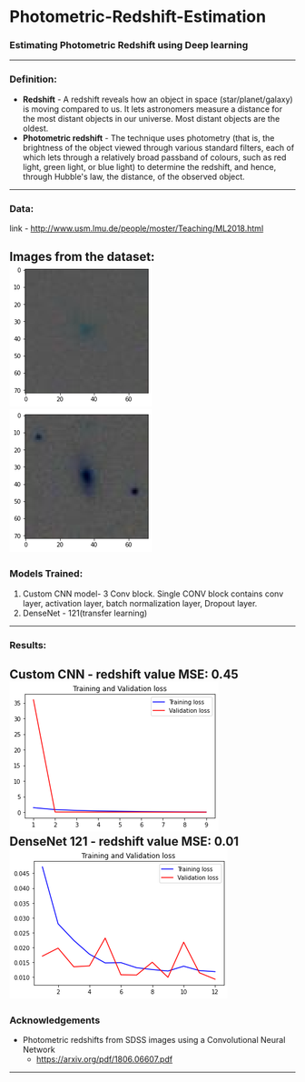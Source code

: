 # Photometric-Redshift-Estimation
### Estimating Photometric Redshift using Deep learning
---
### Definition:
* **Redshift** - A redshift reveals how an object in space (star/planet/galaxy) is moving compared to us. It lets astronomers measure a distance for the most distant objects in our universe. Most distant objects are the oldest.
* **Photometric redshift** - The technique uses photometry (that is, the brightness of the object viewed through various standard filters, each of which lets through a relatively broad passband of colours, such as red light, green light, or blue light) to determine the redshift, and hence, through Hubble's law, the distance, of the observed object.

---
### Data:
link - http://www.usm.lmu.de/people/moster/Teaching/ML2018.html

Images from the dataset:
<br>
![](images/img1.png)
<br>
![](images/img2.png)
---
### Models Trained:
1. Custom CNN model- 3 Conv block. Single CONV block contains conv layer, activation layer, batch normalization layer, Dropout layer.
2.  DenseNet - 121(transfer learning)
---
### Results:

Custom CNN - redshift value MSE: 0.45
<br>
![](Results/loss_redshift_cnn.png)
<br>
DenseNet 121 - redshift value MSE: 0.01
<br>
![](Results/loss_redshift_densenet.png)
---
### Acknowledgements
- Photometric redshifts from SDSS images using a Convolutional
Neural Network
  - https://arxiv.org/pdf/1806.06607.pdf
---
